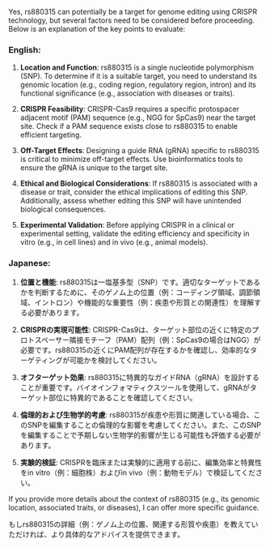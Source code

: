 Yes, rs880315 can potentially be a target for genome editing using CRISPR technology, but several factors need to be considered before proceeding. Below is an explanation of the key points to evaluate:

### English:
1. **Location and Function**: rs880315 is a single nucleotide polymorphism (SNP). To determine if it is a suitable target, you need to understand its genomic location (e.g., coding region, regulatory region, intron) and its functional significance (e.g., association with diseases or traits).

2. **CRISPR Feasibility**: CRISPR-Cas9 requires a specific protospacer adjacent motif (PAM) sequence (e.g., NGG for SpCas9) near the target site. Check if a PAM sequence exists close to rs880315 to enable efficient targeting.

3. **Off-Target Effects**: Designing a guide RNA (gRNA) specific to rs880315 is critical to minimize off-target effects. Use bioinformatics tools to ensure the gRNA is unique to the target site.

4. **Ethical and Biological Considerations**: If rs880315 is associated with a disease or trait, consider the ethical implications of editing this SNP. Additionally, assess whether editing this SNP will have unintended biological consequences.

5. **Experimental Validation**: Before applying CRISPR in a clinical or experimental setting, validate the editing efficiency and specificity in vitro (e.g., in cell lines) and in vivo (e.g., animal models).

### Japanese:
1. **位置と機能**: rs880315は一塩基多型（SNP）です。適切なターゲットであるかを判断するために、そのゲノム上の位置（例：コーディング領域、調節領域、イントロン）や機能的な重要性（例：疾患や形質との関連性）を理解する必要があります。

2. **CRISPRの実現可能性**: CRISPR-Cas9は、ターゲット部位の近くに特定のプロトスペーサー隣接モチーフ（PAM）配列（例：SpCas9の場合はNGG）が必要です。rs880315の近くにPAM配列が存在するかを確認し、効率的なターゲティングが可能かを検討してください。

3. **オフターゲット効果**: rs880315に特異的なガイドRNA（gRNA）を設計することが重要です。バイオインフォマティクスツールを使用して、gRNAがターゲット部位に特異的であることを確認してください。

4. **倫理的および生物学的考慮**: rs880315が疾患や形質に関連している場合、このSNPを編集することの倫理的な影響を考慮してください。また、このSNPを編集することで予期しない生物学的影響が生じる可能性も評価する必要があります。

5. **実験的検証**: CRISPRを臨床または実験的に適用する前に、編集効率と特異性をin vitro（例：細胞株）およびin vivo（例：動物モデル）で検証してください。

If you provide more details about the context of rs880315 (e.g., its genomic location, associated traits, or diseases), I can offer more specific guidance.

もしrs880315の詳細（例：ゲノム上の位置、関連する形質や疾患）を教えていただければ、より具体的なアドバイスを提供できます。